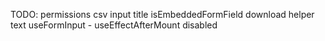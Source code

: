TODO:
permissions
csv input
title
isEmbeddedFormField
download
helper text
useFormInput - useEffectAfterMount
disabled
